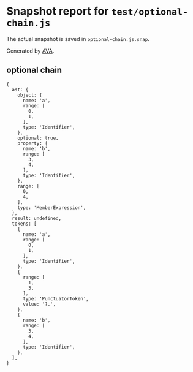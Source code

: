 # Snapshot report for `test/optional-chain.js`

The actual snapshot is saved in `optional-chain.js.snap`.

Generated by [AVA](https://ava.li).

## optional chain

    {
      ast: {
        object: {
          name: 'a',
          range: [
            0,
            1,
          ],
          type: 'Identifier',
        },
        optional: true,
        property: {
          name: 'b',
          range: [
            3,
            4,
          ],
          type: 'Identifier',
        },
        range: [
          0,
          4,
        ],
        type: 'MemberExpression',
      },
      result: undefined,
      tokens: [
        {
          name: 'a',
          range: [
            0,
            1,
          ],
          type: 'Identifier',
        },
        {
          range: [
            1,
            3,
          ],
          type: 'PunctuatorToken',
          value: '?.',
        },
        {
          name: 'b',
          range: [
            3,
            4,
          ],
          type: 'Identifier',
        },
      ],
    }
